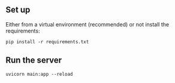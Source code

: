 ## Set up
Either from a virtual environment (recommended) or not install the requirements:
```shell
pip install -r requirements.txt
```
## Run the server

```shell
uvicorn main:app --reload
```

